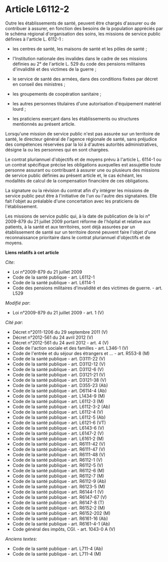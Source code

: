 # Article L6112-2

Outre les établissements de santé, peuvent être chargés d'assurer ou de contribuer à assurer, en fonction des besoins de la
population appréciés par le schéma régional d'organisation des soins, les missions de service public définies à l'article L.
6112-1 :

- les centres de santé, les maisons de santé et les pôles de santé ;

- l'Institution nationale des invalides dans le cadre de ses missions définies au 2° de l'article L. 529 du code des pensions
militaires d'invalidité et des victimes de la guerre ;

- le service de santé des armées, dans des conditions fixées par décret en conseil des ministres ;

- les groupements de coopération sanitaire ;

- les autres personnes titulaires d'une autorisation d'équipement matériel lourd ;

- les praticiens exerçant dans les établissements ou structures mentionnés au présent article. 

Lorsqu'une mission de service public n'est pas assurée sur un territoire de santé, le directeur général de l'agence régionale
de santé, sans préjudice des compétences réservées par la loi à d'autres autorités administratives, désigne la ou les
personnes qui en sont chargées. 

Le contrat pluriannuel d'objectifs et de moyens prévu à l'article L. 6114-1 ou un contrat spécifique précise les obligations
auxquelles est assujettie toute personne assurant ou contribuant à assurer une ou plusieurs des missions de service public
définies au présent article et, le cas échéant, les modalités de calcul de la compensation financière de ces obligations. 

La signature ou la révision du contrat afin d'y intégrer les missions de service public peut être à l'initiative de l'un ou
l'autre des signataires. Elle fait l'objet au préalable d'une concertation avec les praticiens de l'établissement. 

Les missions de service public qui, à la date de publication de la loi n° 2009-879 du 21 juillet 2009 portant réforme de
l'hôpital et relative aux patients, à la santé et aux territoires, sont déjà assurées par un établissement de santé sur un
territoire donné peuvent faire l'objet d'une reconnaissance prioritaire dans le contrat pluriannuel d'objectifs et de moyens.

**Liens relatifs à cet article**

_Cite_:

  - Loi n°2009-879 du 21 juillet 2009
  - Code de la santé publique - art. L6112-1
  - Code de la santé publique - art. L6114-1
  - Code des pensions militaires d'invalidité et des victimes de guerre. - art. L529

_Modifié par_:

  - Loi n°2009-879 du 21 juillet 2009 - art. 1 (V)

_Cité par_:

  - Décret n°2011-1206 du 29 septembre 2011 (V)
  - Décret n°2012-561 du 24 avril 2012 (V)
  - Décret n°2012-561 du 24 avril 2012 - art. 4 (V)
  - Code de l'action sociale et des familles - art. L346-1 (V)
  - Code de l'entrée et du séjour des étrangers et ... - art. R553-8 (M)
  - Code de la santé publique - art. D3111-22 (V)
  - Code de la santé publique - art. D3112-12 (V)
  - Code de la santé publique - art. D3112-6 (V)
  - Code de la santé publique - art. D3121-21 (V)
  - Code de la santé publique - art. D3121-38 (V)
  - Code de la santé publique - art. D355-23 (Ab)
  - Code de la santé publique - art. D6114-4 (Ab)
  - Code de la santé publique - art. L1434-9 (M)
  - Code de la santé publique - art. L6112-3 (M)
  - Code de la santé publique - art. L6112-3-2 (Ab)
  - Code de la santé publique - art. L6112-4 (V)
  - Code de la santé publique - art. L6112-5 (Ab)
  - Code de la santé publique - art. L6121-6 (VT)
  - Code de la santé publique - art. L6143-6 (V)
  - Code de la santé publique - art. L6147-2 (V)
  - Code de la santé publique - art. L6161-2 (M)
  - Code de la santé publique - art. R6111-42 (V)
  - Code de la santé publique - art. R6111-47 (V)
  - Code de la santé publique - art. R6111-48 (V)
  - Code de la santé publique - art. R6112-1 (V)
  - Code de la santé publique - art. R6112-5 (V)
  - Code de la santé publique - art. R6112-6 (M)
  - Code de la santé publique - art. R6112-7 (M)
  - Code de la santé publique - art. R6112-9 (Ab)
  - Code de la santé publique - art. R6123-5 (M)
  - Code de la santé publique - art. R6144-1 (V)
  - Code de la santé publique - art. R6147-67 (V)
  - Code de la santé publique - art. R6147-8 (T)
  - Code de la santé publique - art. R6152-2 (M)
  - Code de la santé publique - art. R6152-202 (M)
  - Code de la santé publique - art. R6161-16 (Ab)
  - Code de la santé publique - art. R6161-4-1 (Ab)
  - Code général des impôts, CGI. - art. 1043-0 A (V)

_Anciens textes_:

  - Code de la santé publique - art. L711-4 (Ab)
  - Code de la santé publique - art. L711-4 (M)
